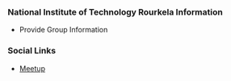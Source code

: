 ### National Institute of Technology Rourkela Information
* Provide Group Information

### Social Links
* [Meetup](#)


